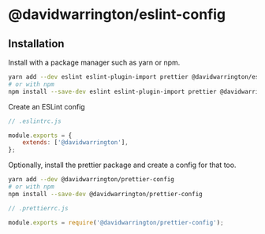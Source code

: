 # @davidwarrington/eslint-config

## Installation
Install with a package manager such as yarn or npm.
```bash
yarn add --dev eslint eslint-plugin-import prettier @davidwarrington/eslint-config
# or with npm
npm install --save-dev eslint eslint-plugin-import prettier @davidwarrington/eslint-config
```

Create an ESLint config
```js
// .eslintrc.js

module.exports = {
    extends: ['@davidwarrington'],
};
```

Optionally, install the prettier package and create a config for that too.
```bash
yarn add --dev @davidwarrington/prettier-config
# or with npm
npm install --save-dev @davidwarrington/prettier-config
```

```js
// .prettierrc.js

module.exports = require('@davidwarrington/prettier-config');
```
